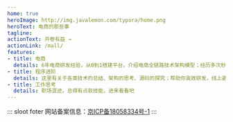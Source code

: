```yaml
---
home: true
heroImage: http://img.javalemon.com/typora/home.png
heroText: 电商的那些事
tagline: 
actionText: 开卷有益 →
actionLink: /mall/
features:
- title: 电商
  details: 6年电商研发经验，从0到1搭建平台，介绍电商全链路技术架构模型；经历多次秒杀、抢购活动，全方位保障稳定性；丰富的产品解决方案。
- title: 程序进阶
  details: 这里有关于各类技术的总结、架构的思考、源码的探究；帮助你高效研发，线上避坑指北
- title: 工作思考
  details: 职场混迹，总得有点软技能，进来看看吧
---
```


::: sloot foter
网站备案信息：[京ICP备18058334号-1](https://beian.miit.gov.cn/)
:::

